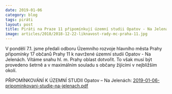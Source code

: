 ```yaml
---
date: 2019-01-06
category: blog
tags: piráti
layout: post
title: Piráti na Praze 11 připomínkují územní studii Opatov - Na Jelenách
image: articles/2018/2018-12-22-liknavost-rady-mc-praha-11.jpg
---
```


V pondělí 7.1. jsme předali odboru Územního rozvoje hlavního města Prahy připomínky 17 občanů Prahy 11 k navržené územní studii Opatov - Na Jelenách.
Vítáme snahu hl. m. Prahy oblast dotvořit. To však musí být provedeno šetrně a v maximálním souladu s občany žijícími v nejbližším okolí.

PŘIPOMÍNKOVÁNÍ K ÚZEMNÍ STUDII Opatov – Na Jelenách: [2019-01-06-pripominkovani-studie-na-jelenach.pdf](/assets/pdf/2019-01-06-pripominkovani-studie-na-jelenach.pdf)